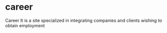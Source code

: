 # career
Career It is a site specialized in integrating companies and clients wishing to obtain employment
